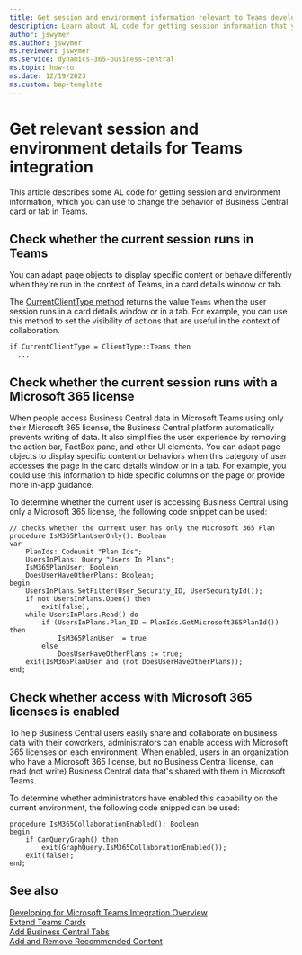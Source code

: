 ```yaml
---
title: Get session and environment information relevant to Teams development 
description: Learn about AL code for getting session information that you cn use to influence runtime behavior of a Business Central card or tab in Teams.
author: jswymer
ms.author: jswymer
ms.reviewer: jswymer
ms.service: dynamics-365-business-central
ms.topic: how-to
ms.date: 12/19/2023
ms.custom: bap-template
---
```


# Get relevant session and environment details for Teams integration

This article describes some AL code for getting session and environment information, which you can use to change the behavior of Business Central card or tab in Teams.

## Check whether the current session runs in Teams

You can adapt page objects to display specific content or behave differently when they're run in the context of Teams, in a card details window or tab.

The [CurrentClientType method](methods-auto/session/session-currentclienttype-method.md) returns the value `Teams` when the user session runs in a card details window or in a tab. For example, you can use this method to set the visibility of actions that are useful in the context of collaboration.

```AL
if CurrentClientType = ClientType::Teams then  
  ...  
```

## Check whether the current session runs with a Microsoft 365 license

When people access Business Central data in Microsoft Teams using only their Microsoft 365 license, the Business Central platform automatically prevents writing of data. It also simplifies the user experience by removing the action bar, FactBox pane, and other UI elements. You can adapt page objects to display specific content or behaviors when this category of user accesses the page in the card details window or in a tab. For example, you could use this information to hide specific columns on the page or provide more in-app guidance.

To determine whether the current user is accessing Business Central using only a Microsoft 365 license, the following code snippet can be used:

```AL
// checks whether the current user has only the Microsoft 365 Plan 
procedure IsM365PlanUserOnly(): Boolean 
var 
    PlanIds: Codeunit "Plan Ids"; 
    UsersInPlans: Query "Users In Plans"; 
    IsM365PlanUser: Boolean; 
    DoesUserHaveOtherPlans: Boolean; 
begin 
    UsersInPlans.SetFilter(User_Security_ID, UserSecurityId()); 
    if not UsersInPlans.Open() then 
        exit(false); 
    while UsersInPlans.Read() do 
        if (UsersInPlans.Plan_ID = PlanIds.GetMicrosoft365PlanId()) then 
            IsM365PlanUser := true 
        else 
            DoesUserHaveOtherPlans := true; 
    exit(IsM365PlanUser and (not DoesUserHaveOtherPlans)); 
end; 
```

## Check whether access with Microsoft 365 licenses is enabled 

To help Business Central users easily share and collaborate on business data with their coworkers, administrators can enable access with Microsoft 365 licenses on each environment. When enabled, users in an organization who have a Microsoft 365 license, but no Business Central license, can read (not write) Business Central data that's shared with them in Microsoft Teams.

To determine whether administrators have enabled this capability on the current environment, the following code snipped can be used:

```AL
procedure IsM365CollaborationEnabled(): Boolean 
begin 
    if CanQueryGraph() then 
        exit(GraphQuery.IsM365CollaborationEnabled()); 
    exit(false); 
end; 
```

## See also

[Developing for Microsoft Teams Integration Overview](devenv-develop-for-teams.md)  
[Extend Teams Cards](devenv-develop-for-teams-cards.md)  
[Add Business Central Tabs](devenv-develop-for-teams-tabs.md)  
[Add and Remove Recommended Content](devenv-develop-for-teams-tab-content.md)  
